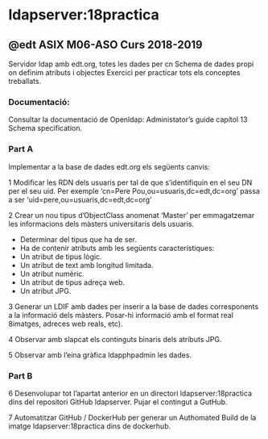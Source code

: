 # ldapserver:18practica

## @edt ASIX M06-ASO Curs 2018-2019

Servidor ldap amb edt.org, totes les dades per cn
Schema de dades propi on definim atributs i objectes
Exercici per practicar tots els conceptes treballats.


### Documentació:
Consultar la documentació de Openldap: Administator’s guide capítol 13 Schema specification.

### Part A

Implementar a la base de dades edt.org els següents canvis:

 1 Modificar les RDN dels usuaris per tal de que s’identifiquin en el seu DN per el seu uid. Per exemple ‘cn=Pere Pou,ou=usuaris,dc=edt,dc=org’ passa a ser ‘uid=pere,ou=usuaris,dc=edt,dc=org’

 2 Crear un nou tipus d’ObjectClass anomenat ‘Master’ per emmagatzemar les informacions dels màsters universitaris dels usuaris.

  * Determinar del tipus que ha de ser.
  * Ha de contenir atributs amb les següents característiques:
  * Un atribut de tipus lògic.
  * Un atribut de text amb longitud limitada.
  * Un atribut numèric.
  * Un atribut de tipus adreça web.
  * Un atribut JPG.

 3 Generar un LDIF amb dades per inserir a la base de dades corresponents a la informació dels màsters. Posar-hi informació amb el format real 8imatges, adreces web reals, etc).

 4 Observar amb slapcat els continguts binaris dels atributs JPG.

 5 Observar amb l’eina gràfica ldapphpadmin les dades.

### Part B

 6 Desenvolupar tot l’apartat anterior en un directori ldapserver:18practica dins del repositori GitHub ldapserver. Pujar el contingut a GutHub.

 7 Automatitzar GitHub / DockerHub per generar un Authomated Build de la imatge ldapserver:18practica dins de dockerhub.







